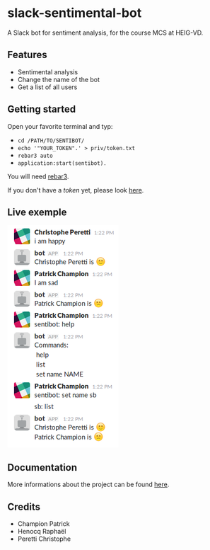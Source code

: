 # slack-sentimental-bot
A Slack bot for sentiment analysis, for the course MCS at HEIG-VD.

## Features
- Sentimental analysis
- Change the name of the bot
- Get a list of all users

## Getting started
Open your favorite terminal and typ:
- `cd /PATH/TO/SENTIBOT/`
- `echo '"YOUR_TOKEN".' > priv/token.txt`
- `rebar3 auto`
- `application:start(sentibot).`

You will need [rebar3](https://www.rebar3.org/v3/docs).

If you don't have a _token_ yet, please look [here](https://api.slack.com/bot-users).

## Live exemple
![live exemple](res/live-exemple.png)

## Documentation
More informations about the project can be found [here](DOC.md).

## Credits
- Champion Patrick
- Henocq Raphaël
- Peretti Christophe
